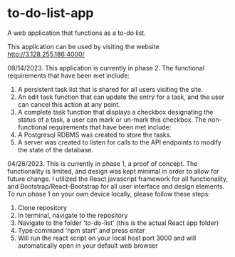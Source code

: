 # to-do-list-app
A web application that functions as a to-do list.

This application can be used by visiting the website http://3.128.255.186:4000/

09/14/2023.
This application is currently in phase 2. 
The functional requirements that have been met include:
  1. A persistent task list that is shared for all users visiting the site.
  2. An edit task function that can update the entry for a task, and the user can cancel this action at any point.
  3. A complete task function that displays a checkbox designating the status of a task, a user can mark or un-mark this checkbox.
The non-functional requirements that have been met include:
  1. A Postgresql RDBMS was created to store the tasks.
  2. A server was created to listen for calls to the API endpoints to modify the state of the database.

04/26/2023.
This is currently in phase 1, a proof of concept. The functionality is limited, and design was kept minimal in order to allow for future change.
I utilized the React javascript framework for all functionality, and Bootstrap/React-Bootstrap for all user interface and design elements.
To run phase 1 on your own device locally, please follow these steps:
  1. Clone repository
  2. In terminal, navigate to the repository
  3. Navigate to the folder 'to-do-list' (this is the actual React app folder)
  4. Type command 'npm start' and press enter
  5. Will run the react script on your local host port 3000 and will automatically open in your default web browser
